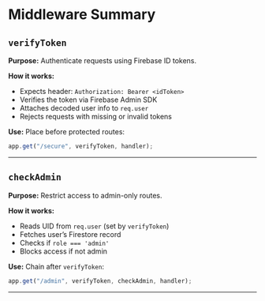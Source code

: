 # Middleware Summary

## `verifyToken`

**Purpose:** Authenticate requests using Firebase ID tokens.

**How it works:**

- Expects header: `Authorization: Bearer <idToken>`
- Verifies the token via Firebase Admin SDK
- Attaches decoded user info to `req.user`
- Rejects requests with missing or invalid tokens

**Use:** Place before protected routes:

```js
app.get("/secure", verifyToken, handler);
```

---

## `checkAdmin`

**Purpose:** Restrict access to admin-only routes.

**How it works:**

- Reads UID from `req.user` (set by `verifyToken`)
- Fetches user’s Firestore record
- Checks if `role === 'admin'`
- Blocks access if not admin

**Use:** Chain after `verifyToken`:

```js
app.get("/admin", verifyToken, checkAdmin, handler);
```

---
